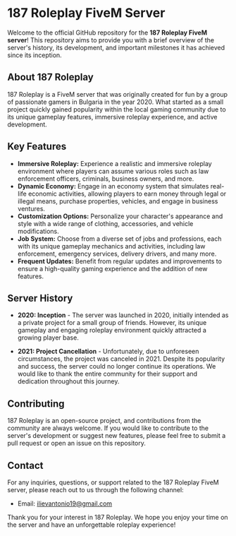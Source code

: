 # 187 Roleplay FiveM Server

Welcome to the official GitHub repository for the **187 Roleplay FiveM server**! This repository aims to provide you with a brief overview of the server's history, its development, and important milestones it has achieved since its inception.

## About 187 Roleplay

187 Roleplay is a FiveM server that was originally created for fun by a group of passionate gamers in Bulgaria in the year 2020. What started as a small project quickly gained popularity within the local gaming community due to its unique gameplay features, immersive roleplay experience, and active development.

## Key Features

- **Immersive Roleplay:** Experience a realistic and immersive roleplay environment where players can assume various roles such as law enforcement officers, criminals, business owners, and more.
- **Dynamic Economy:** Engage in an economy system that simulates real-life economic activities, allowing players to earn money through legal or illegal means, purchase properties, vehicles, and engage in business ventures.
- **Customization Options:** Personalize your character's appearance and style with a wide range of clothing, accessories, and vehicle modifications.
- **Job System:** Choose from a diverse set of jobs and professions, each with its unique gameplay mechanics and activities, including law enforcement, emergency services, delivery drivers, and many more.
- **Frequent Updates:** Benefit from regular updates and improvements to ensure a high-quality gaming experience and the addition of new features.

## Server History

- **2020: Inception** - The server was launched in 2020, initially intended as a private project for a small group of friends. However, its unique gameplay and engaging roleplay environment quickly attracted a growing player base.

- **2021: Project Cancellation** - Unfortunately, due to unforeseen circumstances, the project was canceled in 2021. Despite its popularity and success, the server could no longer continue its operations. We would like to thank the entire community for their support and dedication throughout this journey.

## Contributing

187 Roleplay is an open-source project, and contributions from the community are always welcome. If you would like to contribute to the server's development or suggest new features, please feel free to submit a pull request or open an issue on this repository.

## Contact

For any inquiries, questions, or support related to the 187 Roleplay FiveM server, please reach out to us through the following channel:

- Email: [ilievantonio19@gmail.com](mailto:ilievantonio19@gmail.com)

Thank you for your interest in 187 Roleplay. We hope you enjoy your time on the server and have an unforgettable roleplay experience!
